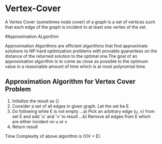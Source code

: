 # Vertex-Cover

A Vertex Cover (sometimes node cover) of a graph is a set of vertices such that each edge of the graph is incident to at least one vertex of the set.

#Approximation ALgorithm

Approximation Algorithms are efficient algorithms that find approximate solutions to NP-hard optimization problems with provable guarantees on the distance of the returned solution to the optimal one.The goal of an approximation algorithm is to come as close as possible to the optimum value in a reasonable amount of time which is at most polynomial time.

## Approximation Algorithm for Vertex Cover Problem

1) Initialize the result as {}
2) Consider a set of all edges in given graph.  Let the set be E.
3) Do following while E is not empty
    ...a) Pick an arbitrary edge (u, v) from set E and add 'u' and 'v' to result
    ...b) Remove all edges from E which are either incident on u or v
4) Return result 

Time Complexity of above algorithm is O(V + E).
